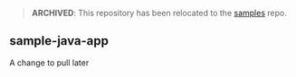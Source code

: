 > **ARCHIVED**: This repository has been relocated to the [samples](https://github.com/buildpack/samples/) repo.

## sample-java-app

A change to pull later
